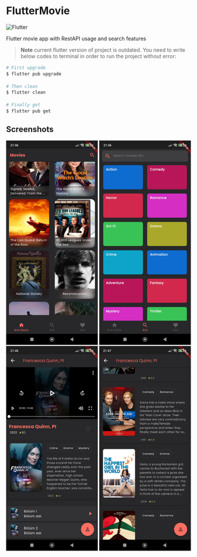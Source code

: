 
# FlutterMovie

![Flutter](https://img.shields.io/badge/Flutter-027DFD?style=for-the-badge&logo=flutter&logoColor=white)
<br>

Flutter movie app with RestAPI usage and search features

> **Note**
> current flutter version of project is outdated. You need to write below codes to terminal in order to run the project without error:

```bash
# First upgrade
$ flutter pub upgrade 

# Then clean
$ flutter clean 

# Finally get
$ flutter pub get
```

## Screenshots

<p float="left">
  <img src="lib/assets/ss1.jpg" alt="ss1" width="250"/>
  <img src="lib/assets/ss2.jpg" alt="ss2" width="250"/>
  <img src="lib/assets/ss3.jpg" alt="ss3" width="250"/>
  <img src="lib/assets/ss4.jpg" alt="ss4" width="250"/>
</p>
